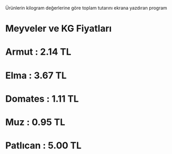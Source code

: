 Ürünlerin kilogram değerlerine göre toplam tutarını ekrana yazdıran program

<h1>Meyveler ve KG Fiyatları</h1>
<h1>Armut    : 2.14 TL </h1>
<h1>Elma     : 3.67 TL</h1>
<h1>Domates  : 1.11 TL</h1>
<h1>Muz      : 0.95 TL</h1>
<h1>Patlıcan : 5.00 TL</h1>



